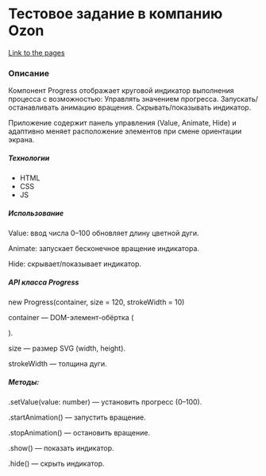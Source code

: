 # Тестовое задание в компанию Ozon
[Link to the pages](https://mestr3z.github.io/ozontest/)

### Описание
Компонент Progress отображает круговой индикатор выполнения процесса с возможностью:
Управлять значением прогресса.
Запускать/останавливать анимацию вращения.
Скрывать/показывать индикатор.

Приложение содержит панель управления (Value, Animate, Hide) и адаптивно меняет расположение элементов при смене ориентации экрана.

##### Технологии
- HTML
- CSS
- JS

##### Использование

Value: ввод числа 0–100 обновляет длину цветной дуги.

Animate: запускает бесконечное вращение индикатора.

Hide: скрывает/показывает индикатор.

##### API класса Progress

new Progress(container, size = 120, strokeWidth = 10)

container — DOM-элемент-обёртка (<div>).

size — размер SVG (width, height).

strokeWidth — толщина дуги.

##### Методы:

.setValue(value: number) — установить прогресс (0–100).

.startAnimation() — запустить вращение.

.stopAnimation() — остановить вращение.

.show() — показать индикатор.

.hide() — скрыть индикатор.